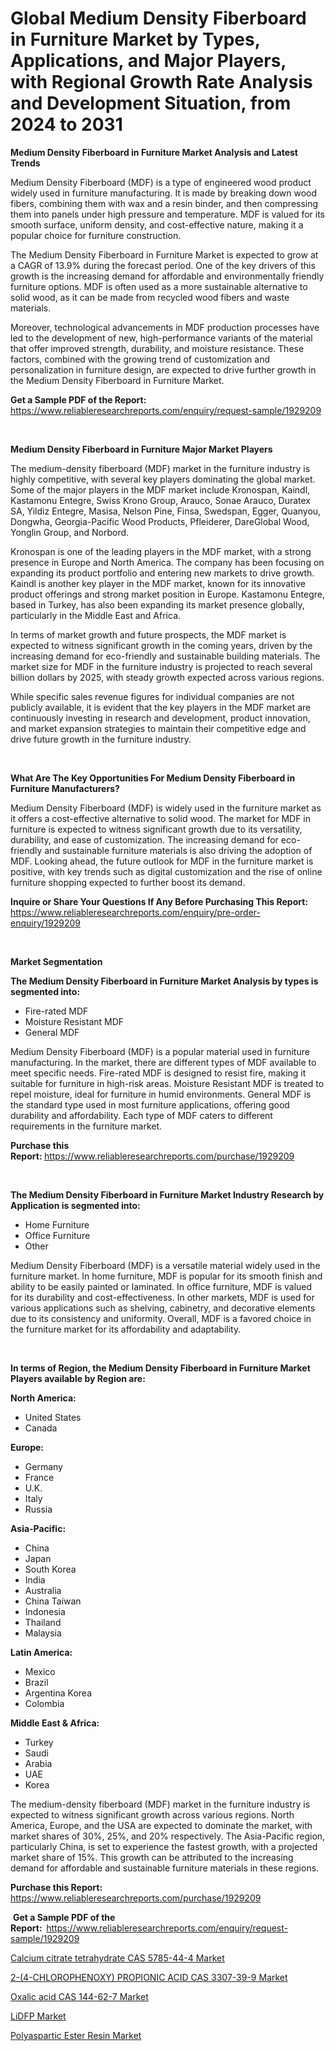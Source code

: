<p><h1>Global Medium Density Fiberboard in Furniture Market by Types, Applications, and Major Players, with Regional Growth Rate Analysis and Development Situation, from 2024 to 2031</h1></p><p><strong>Medium Density Fiberboard in Furniture Market Analysis and Latest Trends</strong></p>
<p><p>Medium Density Fiberboard (MDF) is a type of engineered wood product widely used in furniture manufacturing. It is made by breaking down wood fibers, combining them with wax and a resin binder, and then compressing them into panels under high pressure and temperature. MDF is valued for its smooth surface, uniform density, and cost-effective nature, making it a popular choice for furniture construction.</p><p>The Medium Density Fiberboard in Furniture Market is expected to grow at a CAGR of 13.9% during the forecast period. One of the key drivers of this growth is the increasing demand for affordable and environmentally friendly furniture options. MDF is often used as a more sustainable alternative to solid wood, as it can be made from recycled wood fibers and waste materials.</p><p>Moreover, technological advancements in MDF production processes have led to the development of new, high-performance variants of the material that offer improved strength, durability, and moisture resistance. These factors, combined with the growing trend of customization and personalization in furniture design, are expected to drive further growth in the Medium Density Fiberboard in Furniture Market.</p></p>
<p><strong>Get a Sample PDF of the Report:&nbsp;</strong> <a href="https://www.reliableresearchreports.com/enquiry/request-sample/1929209">https://www.reliableresearchreports.com/enquiry/request-sample/1929209</a></p>
<p>&nbsp;</p>
<p><strong>Medium Density Fiberboard in Furniture Major Market Players</strong></p>
<p><p>The medium-density fiberboard (MDF) market in the furniture industry is highly competitive, with several key players dominating the global market. Some of the major players in the MDF market include Kronospan, Kaindl, Kastamonu Entegre, Swiss Krono Group, Arauco, Sonae Arauco, Duratex SA, Yildiz Entegre, Masisa, Nelson Pine, Finsa, Swedspan, Egger, Quanyou, Dongwha, Georgia-Pacific Wood Products, Pfleiderer, DareGlobal Wood, Yonglin Group, and Norbord.</p><p>Kronospan is one of the leading players in the MDF market, with a strong presence in Europe and North America. The company has been focusing on expanding its product portfolio and entering new markets to drive growth. Kaindl is another key player in the MDF market, known for its innovative product offerings and strong market position in Europe. Kastamonu Entegre, based in Turkey, has also been expanding its market presence globally, particularly in the Middle East and Africa.</p><p>In terms of market growth and future prospects, the MDF market is expected to witness significant growth in the coming years, driven by the increasing demand for eco-friendly and sustainable building materials. The market size for MDF in the furniture industry is projected to reach several billion dollars by 2025, with steady growth expected across various regions.</p><p>While specific sales revenue figures for individual companies are not publicly available, it is evident that the key players in the MDF market are continuously investing in research and development, product innovation, and market expansion strategies to maintain their competitive edge and drive future growth in the furniture industry.</p></p>
<p>&nbsp;</p>
<p><strong>What Are The Key Opportunities For Medium Density Fiberboard in Furniture Manufacturers?</strong></p>
<p><p>Medium Density Fiberboard (MDF) is widely used in the furniture market as it offers a cost-effective alternative to solid wood. The market for MDF in furniture is expected to witness significant growth due to its versatility, durability, and ease of customization. The increasing demand for eco-friendly and sustainable furniture materials is also driving the adoption of MDF. Looking ahead, the future outlook for MDF in the furniture market is positive, with key trends such as digital customization and the rise of online furniture shopping expected to further boost its demand.</p></p>
<p><strong>Inquire or Share Your Questions If Any Before Purchasing This Report:</strong> <a href="https://www.reliableresearchreports.com/enquiry/pre-order-enquiry/1929209">https://www.reliableresearchreports.com/enquiry/pre-order-enquiry/1929209</a></p>
<p>&nbsp;</p>
<p><strong>Market Segmentation</strong></p>
<p><strong>The Medium Density Fiberboard in Furniture Market Analysis by types is segmented into:</strong></p>
<p><ul><li>Fire-rated MDF</li><li>Moisture Resistant MDF</li><li>General MDF</li></ul></p>
<p><p>Medium Density Fiberboard (MDF) is a popular material used in furniture manufacturing. In the market, there are different types of MDF available to meet specific needs. Fire-rated MDF is designed to resist fire, making it suitable for furniture in high-risk areas. Moisture Resistant MDF is treated to repel moisture, ideal for furniture in humid environments. General MDF is the standard type used in most furniture applications, offering good durability and affordability. Each type of MDF caters to different requirements in the furniture market.</p></p>
<p><strong>Purchase this Report:&nbsp;</strong><a href="https://www.reliableresearchreports.com/purchase/1929209">https://www.reliableresearchreports.com/purchase/1929209</a></p>
<p>&nbsp;</p>
<p><strong>The Medium Density Fiberboard in Furniture Market Industry Research by Application is segmented into:</strong></p>
<p><ul><li>Home Furniture</li><li>Office Furniture</li><li>Other</li></ul></p>
<p><p>Medium Density Fiberboard (MDF) is a versatile material widely used in the furniture market. In home furniture, MDF is popular for its smooth finish and ability to be easily painted or laminated. In office furniture, MDF is valued for its durability and cost-effectiveness. In other markets, MDF is used for various applications such as shelving, cabinetry, and decorative elements due to its consistency and uniformity. Overall, MDF is a favored choice in the furniture market for its affordability and adaptability.</p></p>
<p>&nbsp;</p>
<p><strong>In terms of Region, the Medium Density Fiberboard in Furniture Market Players available by Region are:</strong></p>
<p>
    <p> <strong> North America: </strong>
        <ul>
            <li>United States</li>
            <li>Canada</li>
        </ul>
        </p> 
    <p> <strong> Europe: </strong>
        <ul>
            <li>Germany</li>
            <li>France</li>
            <li>U.K.</li>
            <li>Italy</li>
            <li>Russia</li>
        </ul>
        </p> 
    <p> <strong> Asia-Pacific: </strong>
        <ul>
            <li>China</li>
            <li>Japan</li>
            <li>South Korea</li>
            <li>India</li>
            <li>Australia</li>
            <li>China Taiwan</li>
            <li>Indonesia</li>
            <li>Thailand</li>
            <li>Malaysia</li>
        </ul>
        </p> 
    <p> <strong> Latin America: </strong>
        <ul>
            <li>Mexico</li>
            <li>Brazil</li>
            <li>Argentina Korea</li>
            <li>Colombia</li>
        </ul>
        </p> 
    <p> <strong> Middle East & Africa: </strong>
        <ul>
            <li>Turkey</li>
            <li>Saudi</li>
            <li>Arabia</li>
            <li>UAE</li>
            <li>Korea</li>
        </ul>
    </p>
    </p>
<p><p>The medium-density fiberboard (MDF) market in the furniture industry is expected to witness significant growth across various regions. North America, Europe, and the USA are expected to dominate the market, with market shares of 30%, 25%, and 20% respectively. The Asia-Pacific region, particularly China, is set to experience the fastest growth, with a projected market share of 15%. This growth can be attributed to the increasing demand for affordable and sustainable furniture materials in these regions.</p></p>
<p><strong>Purchase this Report: </strong><a href="https://www.reliableresearchreports.com/purchase/1929209">https://www.reliableresearchreports.com/purchase/1929209</a></p>
<p>&nbsp;<strong>Get a Sample PDF of the Report:&nbsp;&nbsp;</strong><a href="https://www.reliableresearchreports.com/enquiry/request-sample/1929209">https://www.reliableresearchreports.com/enquiry/request-sample/1929209</a></p>
<p><strong></strong></p>
<p><p><a href="https://lydian-appliance-61d.notion.site/Calcium-citrate-tetrahydrate-CAS-5785-44-4-Market-Size-Focuses-on-Market-Dynamics-In-Depth-Analysis-d1c83cacd53848f09e7fb78309138231">Calcium citrate tetrahydrate CAS 5785-44-4 Market</a></p><p><a href="https://summer-dogwood-3e9.notion.site/2-4-CHLOROPHENOXY-PROPIONIC-ACID-CAS-3307-39-9-Market-Research-Report-Provides-Critical-Insights-t-51dbb471b5f243a19e7f6dc7df518362">2-(4-CHLOROPHENOXY) PROPIONIC ACID CAS 3307-39-9 Market</a></p><p><a href="https://forested-sushi-9b0.notion.site/Oxalic-acid-CAS-144-62-7-Market-Research-Report-Provides-Critical-Insights-that-can-help-Shape-Busin-bc14122e2e1b4735b83fe9f4b730c479">Oxalic acid CAS 144-62-7 Market</a></p><p><a href="https://view.publitas.com/reportprime-1/lidfp-market-provides-a-comprehensive-analysis-including-a-macro-overview-of-the-market-as-well-as-micro-details-such-as-market-size-and-competitive-landscape/">LiDFP Market</a></p><p><a href="https://view.publitas.com/reportprime-1/polyaspartic-ester-resin-market-analysis-examines-its-scope-on-growth-opportunities-and-forecasted-trends-spanning-from-2024-to-2031/">Polyaspartic Ester Resin Market</a></p></p>